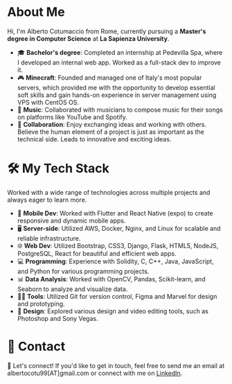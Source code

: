 # About Me 
Hi, I'm Alberto Cotumaccio from Rome, currently pursuing a **Master's degree in Computer Science** at **La Sapienza University**.
- 🎓 **Bachelor's degree**: Completed an internship at Pedevilla Spa, where I developed an internal web app. Worked as a full-stack dev to improve it.
- 🎮 **Minecraft**: Founded and managed one of Italy's most popular servers, which provided me with the opportunity to develop essential soft skills and gain hands-on experience in server management using VPS with CentOS OS.
- 🎵 **Music**: Collaborated with musicians to compose music for their songs on platforms like YouTube and Spotify.
- 💬 **Collaboration**: Enjoy exchanging ideas and working with others. Believe the human element of a project is just as important as the technical side. Leads to innovative and exciting ideas.

# 🛠️ My Tech Stack
Worked with a wide range of technologies across multiple projects and always eager to learn more.
- 📱 **Mobile Dev**: Worked with Flutter and React Native (expo) to create responsive and dynamic mobile apps.
- 🖥️ **Server-side**: Utilized AWS, Docker, Nginx, and Linux for scalable and reliable infrastructure.
- 🌐 **Web Dev**: Utilized Bootstrap, CSS3, Django, Flask, HTML5, NodeJS, PostgreSQL, React for beautiful and efficient web apps.
- 💻 **Programming**: Experience with Solidity, C, C++, Java, JavaScript, and Python for various programming projects.
- 📊 **Data Analysis**: Worked with OpenCV, Pandas, Scikit-learn, and Seaborn to analyze and visualize data.
- 👨‍💻 **Tools**: Utilized Git for version control, Figma and Marvel for design and prototyping.
- 🎨 **Design**: Explored various design and video editing tools, such as Photoshop and Sony Vegas.

# 📩 Contact
🤝 Let's connect! If you'd like to get in touch, feel free to send me an email at albertocotu99[AT]gmail.com or connect with me on [LinkedIn](https://www.linkedin.com/in/alberto-cotumaccio-8b8443229/).
